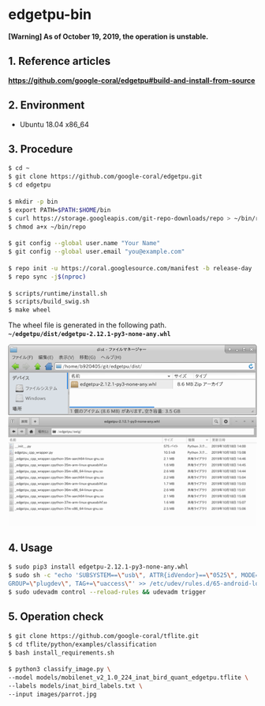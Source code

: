 # edgetpu-bin

**[Warning] As of October 19, 2019, the operation is unstable.**  
  
  
  
## 1. Reference articles
**https://github.com/google-coral/edgetpu#build-and-install-from-source**

## 2. Environment

- Ubuntu 18.04 x86_64

## 3. Procedure

```bash
$ cd ~
$ git clone https://github.com/google-coral/edgetpu.git
$ cd edgetpu

$ mkdir -p bin
$ export PATH=$PATH:$HOME/bin
$ curl https://storage.googleapis.com/git-repo-downloads/repo > ~/bin/repo
$ chmod a+x ~/bin/repo

$ git config --global user.name "Your Name"
$ git config --global user.email "you@example.com"

$ repo init -u https://coral.googlesource.com/manifest -b release-day
$ repo sync -j$(nproc)

$ scripts/runtime/install.sh
$ scripts/build_swig.sh
$ make wheel
```

The wheel file is generated in the following path.  
**`~/edgetpu/dist/edgetpu-2.12.1-py3-none-any.whl`**  
  
![001](media/001.png)  
![002](media/002.png)  

## 4. Usage

```bash
$ sudo pip3 install edgetpu-2.12.1-py3-none-any.whl
$ sudo sh -c "echo 'SUBSYSTEM==\"usb\", ATTR{idVendor}==\"0525\", MODE=\"0664\", \
GROUP=\"plugdev\", TAG+=\"uaccess\"' >> /etc/udev/rules.d/65-android-local.rules"
$ sudo udevadm control --reload-rules && udevadm trigger
```

## 5. Operation check

```bash
$ git clone https://github.com/google-coral/tflite.git
$ cd tflite/python/examples/classification
$ bash install_requirements.sh

$ python3 classify_image.py \
--model models/mobilenet_v2_1.0_224_inat_bird_quant_edgetpu.tflite \
--labels models/inat_bird_labels.txt \
--input images/parrot.jpg
```
